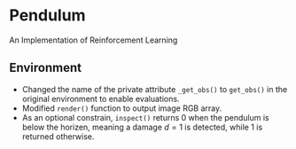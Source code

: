 # Pendulum
An Implementation of Reinforcement Learning

## Environment
- Changed the name of the private attribute `_get_obs()` to `get_obs()` in the original environment to enable evaluations.
- Modified `render()` function to output image RGB array.
- As an optional constrain, `inspect()` returns $0$ when the pendulum is below the horizen, meaning a damage $d=1$ is detected, while $1$ is returned otherwise.